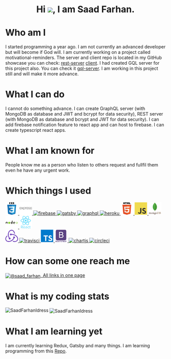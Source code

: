 <h1 align="center">Hi  <img src="https://raw.githubusercontent.com/iampavangandhi/iampavangandhi/master/gifs/Hi.gif" width="30px">, I am Saad Farhan.</h1>

# Who am I
I started programming a year ago. I am not currently an advanced developer but will become if God will. I am currently working on a project called motivational-reminders. The server and client repo is located in my GitHub showcase you can check: [rest-server](https://github.com/SaadFarhanIdress/motivational-reminders-rest-server)  [client](https://github.com/SaadFarhanIdress/motivational-reminders-client). I had created GQL server for this project also. You can check it [gql-server](https://github.com/SaadFarhanIdress/motivational-reminders-gql-server). I am working in this project still and will make it more advance.

# What I can do
I cannot do something advance. I can create GraphQL server (with MongoDB as database and JWT and bcrypt for data security), REST server (with MongoDB as database and bcrypt and JWT for data security). I can add firebase notification feature to react app and can host to firebase. I can create typescript react apps.

# What I am known for
People know me as a person who listen to others request and fullfil them even he have any urgent work.

# Which things I used
<p align="left">

<a href="https://www.w3schools.com/css/" target="_blank"> <img src="https://raw.githubusercontent.com/devicons/devicon/master/icons/css3/css3-original-wordmark.svg" alt="css3" width="40" height="40"/> </a> 
<a href="https://expressjs.com" target="_blank"> <img src="https://raw.githubusercontent.com/devicons/devicon/master/icons/express/express-original-wordmark.svg" alt="express" width="40" height="40"/> </a> 
<a href="https://firebase.google.com/" target="_blank"> <img src="https://www.vectorlogo.zone/logos/firebase/firebase-icon.svg" alt="firebase" width="40" height="40"/> </a> 
<a href="https://www.gatsbyjs.com/" target="_blank"> <img src="https://www.vectorlogo.zone/logos/gatsbyjs/gatsbyjs-icon.svg" alt="gatsby" width="40" height="40"/> </a> 
<a href="https://graphql.org" target="_blank"> <img src="https://www.vectorlogo.zone/logos/graphql/graphql-icon.svg" alt="graphql" width="40" height="40"/> </a> 
<a href="https://heroku.com" target="_blank"> <img src="https://www.vectorlogo.zone/logos/heroku/heroku-icon.svg" alt="heroku" width="40" height="40"/> </a> 
<a href="https://www.w3.org/html/" target="_blank"> <img src="https://raw.githubusercontent.com/devicons/devicon/master/icons/html5/html5-original-wordmark.svg" alt="html5" width="40" height="40"/> </a> 
<a href="https://developer.mozilla.org/en-US/docs/Web/JavaScript" target="_blank"> <img src="https://raw.githubusercontent.com/devicons/devicon/master/icons/javascript/javascript-original.svg" alt="javascript" width="40" height="40"/> </a> 
<a href="https://www.mongodb.com/" target="_blank"> <img src="https://raw.githubusercontent.com/devicons/devicon/master/icons/mongodb/mongodb-original-wordmark.svg" alt="mongodb" width="40" height="40"/> </a> 
<a href="https://nodejs.org" target="_blank"> <img src="https://raw.githubusercontent.com/devicons/devicon/master/icons/nodejs/nodejs-original-wordmark.svg" alt="nodejs" width="40" height="40"/> </a> 
<a href="https://reactjs.org/" target="_blank"> <img src="https://raw.githubusercontent.com/devicons/devicon/master/icons/react/react-original-wordmark.svg" alt="react" width="40" height="40"/> </a>  
<a href="https://redux.js.org" target="_blank"> <img src="https://raw.githubusercontent.com/devicons/devicon/master/icons/redux/redux-original.svg" alt="redux" width="40" height="40"/> </a> 
<a href="https://travis-ci.org" target="_blank"> <img src="https://www.vectorlogo.zone/logos/travis-ci/travis-ci-icon.svg" alt="travisci" width="40" height="40"/> </a> 
<a href="https://www.typescriptlang.org/" target="_blank"> <img src="https://raw.githubusercontent.com/devicons/devicon/master/icons/typescript/typescript-original.svg" alt="typescript" width="40" height="40"/> </a> 
<a href="https://getbootstrap.com" target="_blank"> <img src="https://raw.githubusercontent.com/devicons/devicon/master/icons/bootstrap/bootstrap-plain-wordmark.svg" alt="bootstrap" width="40" height="40"/> </a> <a href="https://www.chartjs.org" target="_blank"> <img src="https://www.chartjs.org/media/logo-title.svg" alt="chartjs" width="40" height="40"/> </a> <a href="https://circleci.com" target="_blank"> <img src="https://www.vectorlogo.zone/logos/circleci/circleci-icon.svg" alt="circleci" width="40" height="40"/> </a> </p>

# How can some one reach me
<p align="left">
  <a target="blank" href="https://linktre.ee/saad_farhan"><img align="center" src="https://res.cloudinary.com/crunchbase-production/image/upload/c_lpad,f_auto,q_auto:eco,dpr_1/h90nveymaytblh5fldz8" alt="@saad_farhan" height="30" width="30" />&nbsp; All links in one page</a>
</p>

# What is my coding stats
<p><img align="left" src="https://github-readme-stats.vercel.app/api/top-langs?username=SaadFarhanIdress&show_icons=true&locale=en&layout=compact" alt="SaadFarhanIdress" /></p> 

<p>&nbsp;<img align="center" src="https://github-readme-stats.vercel.app/api?username=SaadFarhanIdress&show_icons=true&locale=en" alt="SaadFarhanIdress" /></p>

# What I am learning yet

I am currently learning Redux, Gatsby and many things. I am learning programming from this [Repo](https://panacloud.github.io/bootcamp-2020/).
